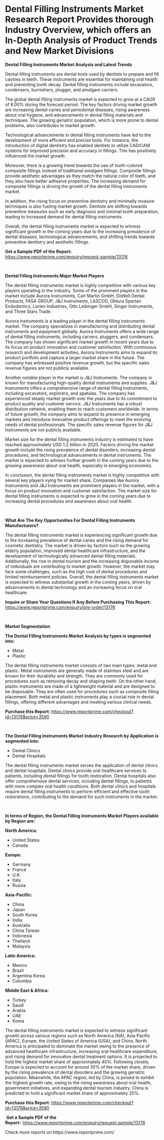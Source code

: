 <p><h1>Dental Filling Instruments Market Research Report Provides thorough Industry Overview, which offers an In-Depth Analysis of Product Trends and New Market Divisions</h1></p><p><strong>Dental Filling Instruments Market Analysis and Latest Trends</strong></p>
<p><p>Dental filling instruments are dental tools used by dentists to prepare and fill cavities in teeth. These instruments are essential for maintaining oral health and preventing tooth decay. Dental filling instruments include excavators, condensers, burnishers, plugger, and amalgam carriers.</p><p>The global dental filling instruments market is expected to grow at a CAGR of 8.00% during the forecast period. The key factors driving market growth are increasing dental caries and periodontal diseases, rising awareness about oral hygiene, and advancements in dental filling materials and techniques. The growing geriatric population, which is more prone to dental problems, also contributes to market growth.</p><p>Technological advancements in dental filling instruments have led to the development of more efficient and precise tools. For instance, the introduction of digital dentistry has enabled dentists to utilize CAD/CAM systems for improved precision and accuracy in fillings. This has positively influenced the market growth.</p><p>Moreover, there is a growing trend towards the use of tooth-colored composite fillings instead of traditional amalgam fillings. Composite fillings provide aesthetic advantages as they match the natural color of teeth, and they also have better adhesive properties. The increasing demand for composite fillings is driving the growth of the dental filling instruments market.</p><p>In addition, the rising focus on preventive dentistry and minimally invasive techniques is also fueling market growth. Dentists are shifting towards preventive measures such as early diagnosis and minimal tooth preparation, leading to increased demand for dental filling instruments.</p><p>Overall, the dental filling instruments market is expected to witness significant growth in the coming years due to the increasing prevalence of dental diseases, technological advancements, and shifting trends towards preventive dentistry and aesthetic fillings.</p></p>
<p><strong>Get a Sample PDF of the Report:&nbsp;</strong> <a href="https://www.reportprime.com/enquiry/request-sample/13176">https://www.reportprime.com/enquiry/request-sample/13176</a></p>
<p>&nbsp;</p>
<p><strong>Dental Filling Instruments Major Market Players</strong></p>
<p><p>The dental filling instruments market is highly competitive with various key players operating in the industry. Some of the prominent players in the market include Aurora Instruments, Carl Martin GmbH, DoWell Dental Products, FASA GROUP, J&J Instruments, LASCOD, Obtura Spartan Endodontics, Lorien Industries, Otto Leibinger GmbH, Singer Instruments, and Three Stars Trade.</p><p>Aurora Instruments is a leading player in the dental filling instruments market. The company specializes in manufacturing and distributing dental instruments and equipment globally. Aurora Instruments offers a wide range of dental filling instruments, including carvers, pluggers, and condensers. The company has shown significant market growth in recent years due to its focus on product innovation and customer satisfaction. With continuous research and development activities, Aurora Instruments aims to expand its product portfolio and capture a larger market share in the future. The company has witnessed positive revenue growth, but the specific sales revenue figures are not publicly available.</p><p>Another notable player in the market is J&J Instruments. The company is known for manufacturing high-quality dental instruments and supplies. J&J Instruments offers a comprehensive range of dental filling instruments, including excavators, explorers, and spatulas. The company has experienced steady market growth over the years due to its commitment to product quality and customer service. J&J Instruments has a robust distribution network, enabling them to reach customers worldwide. In terms of future growth, the company aims to expand its presence in emerging markets and introduce innovative product offerings to meet the evolving needs of dental professionals. The specific sales revenue figures for J&J Instruments are not publicly available.</p><p>Market size for the dental filling instruments industry is estimated to have reached approximately USD 1.2 billion in 2020. Factors driving the market growth include the rising prevalence of dental disorders, increasing dental procedures, and technological advancements in dental instruments. The market is expected to witness further growth in the coming years due to the growing awareness about oral health, especially in emerging economies.</p><p>In conclusion, the dental filling instruments market is highly competitive with several key players vying for market share. Companies like Aurora Instruments and J&J Instruments are prominent players in the market, with a focus on product innovation and customer satisfaction. The market size for dental filling instruments is expected to grow in the coming years due to increasing dental procedures and awareness about oral health.</p></p>
<p>&nbsp;</p>
<p><strong>What Are The Key Opportunities For Dental Filling Instruments Manufacturers?</strong></p>
<p><p>The dental filling instruments market is experiencing significant growth due to the increasing prevalence of dental caries and the rising demand for cosmetic dentistry. The market is driven by factors such as the growing elderly population, improved dental healthcare infrastructure, and the development of technologically advanced dental filling materials. Additionally, the rise in dental tourism and the increasing disposable income of individuals are contributing to market growth. However, the market may face some challenges, such as the high cost of dental procedures and limited reimbursement policies. Overall, the dental filling instruments market is expected to witness substantial growth in the coming years, driven by advancements in dental technology and an increasing focus on oral healthcare.</p></p>
<p><strong>Inquire or Share Your Questions If Any Before Purchasing This Report:</strong> <a href="https://www.reportprime.com/enquiry/pre-order/13176">https://www.reportprime.com/enquiry/pre-order/13176</a></p>
<p>&nbsp;</p>
<p><strong>Market Segmentation</strong></p>
<p><strong>The Dental Filling Instruments Market Analysis by types is segmented into:</strong></p>
<p><ul><li>Metal</li><li>Plastic</li></ul></p>
<p><p>The dental filling instruments market consists of two main types: metal and plastic. Metal instruments are generally made of stainless steel and are known for their durability and strength. They are commonly used for procedures such as removing decay and shaping teeth. On the other hand, plastic instruments are made of a lightweight material and are designed to be disposable. They are often used for procedures such as composite filling placement. Both metal and plastic instruments play a crucial role in dental fillings, offering different advantages and meeting various clinical needs.</p></p>
<p><strong>Purchase this Report:&nbsp;</strong><a href="https://www.reportprime.com/checkout?id=13176&price=3590">https://www.reportprime.com/checkout?id=13176&price=3590</a></p>
<p>&nbsp;</p>
<p><strong>The Dental Filling Instruments Market Industry Research by Application is segmented into:</strong></p>
<p><ul><li>Dental Clinics</li><li>Dental Hospitals</li></ul></p>
<p><p>The dental filling instruments market serves the application of dental clinics and dental hospitals. Dental clinics provide oral healthcare services to patients, including dental fillings for tooth restoration. Dental hospitals also offer comprehensive dental services, including dental fillings, to patients with more complex oral health conditions. Both dental clinics and hospitals require dental filling instruments to perform efficient and effective tooth restorations, contributing to the demand for such instruments in the market.</p></p>
<p>&nbsp;</p>
<p><strong>In terms of Region, the Dental Filling Instruments Market Players available by Region are:</strong></p>
<p>
    <p> <strong> North America: </strong>
        <ul>
            <li>United States</li>
            <li>Canada</li>
        </ul>
        </p> 
    <p> <strong> Europe: </strong>
        <ul>
            <li>Germany</li>
            <li>France</li>
            <li>U.K.</li>
            <li>Italy</li>
            <li>Russia</li>
        </ul>
        </p> 
    <p> <strong> Asia-Pacific: </strong>
        <ul>
            <li>China</li>
            <li>Japan</li>
            <li>South Korea</li>
            <li>India</li>
            <li>Australia</li>
            <li>China Taiwan</li>
            <li>Indonesia</li>
            <li>Thailand</li>
            <li>Malaysia</li>
        </ul>
        </p> 
    <p> <strong> Latin America: </strong>
        <ul>
            <li>Mexico</li>
            <li>Brazil</li>
            <li>Argentina Korea</li>
            <li>Colombia</li>
        </ul>
        </p> 
    <p> <strong> Middle East & Africa: </strong>
        <ul>
            <li>Turkey</li>
            <li>Saudi</li>
            <li>Arabia</li>
            <li>UAE</li>
            <li>Korea</li>
        </ul>
    </p>
    </p>
<p><p>The dental filling instruments market is expected to witness significant growth across various regions such as North America (NA), Asia Pacific (APAC), Europe, the United States of America (USA), and China. North America is anticipated to dominate the market owing to the presence of advanced healthcare infrastructure, increasing oral healthcare expenditure, and rising demand for innovative dental treatment options. It is projected to hold the highest market share of approximately 40%. Following closely, Europe is expected to account for around 30% of the market share, driven by the rising prevalence of dental disorders and the growing geriatric population. Meanwhile, the APAC region, led by China, is poised to exhibit the highest growth rate, owing to the rising awareness about oral health, government initiatives, and expanding dental tourism industry. China is predicted to hold a significant market share of approximately 20%.</p></p>
<p><strong>Purchase this Report: </strong><a href="https://www.reportprime.com/checkout?id=13176&price=3590">https://www.reportprime.com/checkout?id=13176&price=3590</a></p>
<p>&nbsp;<strong>Get a Sample PDF of the Report:&nbsp;&nbsp;</strong><a href="https://www.reportprime.com/enquiry/request-sample/13176">https://www.reportprime.com/enquiry/request-sample/13176</a></p>
<p><strong></strong></p>
<p>Check more reports on https://www.reportprime.com/</p>